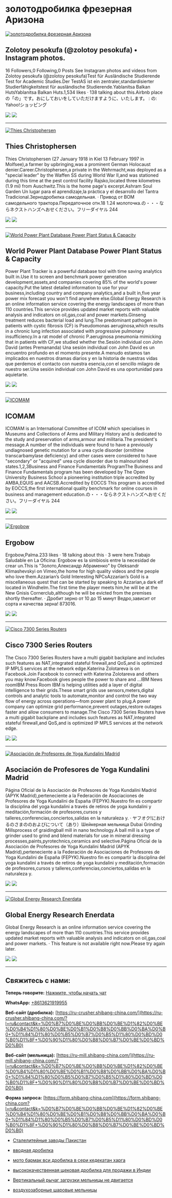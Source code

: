 # золотодробилка фрезерная Аризона

<a href="https://swt.shibang-china.com/?l=ru&img&k=%D0%B7%D0%BE%D0%BB%D0%BE%D1%82%D0%BE%D0%B4%D1%80%D0%BE%D0%B1%D0%B8%D0%BB%D0%BA%D0%B0+%D1%84%D1%80%D0%B5%D0%B7%D0%B5%D1%80%D0%BD%D0%B0%D1%8F+%D0%90%D1%80%D0%B8%D0%B7%D0%BE%D0%BD%D0%B0" target="_blank">![золотодробилка фрезерная Аризона](http://static.shibang-china.com/all-800x300/14.jpg)</a>

## Zolotoy pesokufa (@zolotoy pesokufa) • Instagram photos.
16 Followers,0 Following,0 Posts See Instagram photos and videos from Zolotoy pesokufa (@zolotoy pesokufa)Test f&#252;r Ausl&#228;ndische Studierende Test for Academic Studies.Der TestAS ist ein zentraler,standardisierter Studierf&#228;higkeitstest f&#252;r ausl&#228;ndische Studierende.Yablanitsa Balkan HutsYablanitsa Balkan Huts.1,534 likes &#183; 138 talking about this.Airbnb placeの「の」です。おにしておいをしていただけますように、いたします。 : の:  Yahoo!ショッピング


<a href="https://whatsapp.shibangsoft.com/WhatsApp.php" target="_blank" title="WhatsApp">![](http://static.shibang-china.com/icon/whatsapp.png)</a> <a href="https://swt.shibang-china.com/?l=ru&icon&k=%D0%B7%D0%BE%D0%BB%D0%BE%D1%82%D0%BE%D0%B4%D1%80%D0%BE%D0%B1%D0%B8%D0%BB%D0%BA%D0%B0+%D1%84%D1%80%D0%B5%D0%B7%D0%B5%D1%80%D0%BD%D0%B0%D1%8F+%D0%90%D1%80%D0%B8%D0%B7%D0%BE%D0%BD%D0%B0" target="_blank">![](http://static.shibang-china.com/icon/chat-ru.png)</a>

---

<a href="https://swt.shibang-china.com/?l=ru&img&k=%D0%B7%D0%BE%D0%BB%D0%BE%D1%82%D0%BE%D0%B4%D1%80%D0%BE%D0%B1%D0%B8%D0%BB%D0%BA%D0%B0+%D1%84%D1%80%D0%B5%D0%B7%D0%B5%D1%80%D0%BD%D0%B0%D1%8F+%D0%90%D1%80%D0%B8%D0%B7%D0%BE%D0%BD%D0%B0" target="_blank">![Thies Christophersen](http://static.shibang-china.com/all-800x300/114.jpg)</a>

## Thies Christophersen
Thies Christophersen (27 January 1918 in Kiel 13 February 1997 in Molfsee),a farmer by upbringing,was a prominent German Holocaust denier.Career.Christophersen,a private in the Wehrmacht,was deployed as a &quot;special leader&quot; by the Waffen SS during World War II,and was stationed during this time at the pest control facility Rajsko,located three kilometres (1.9 mi) from Auschwitz.This is the home page's excerpt.Ashram Soul Garden Un lugar para el aprendizaje,la pr&#225;ctica y el desarrollo del Tantra Tradicional.Зернодробилка самодельная.&nbsp;&#0183;&#32;Привод от ВОМ самодельного трактора.Передаточное отн.18 1.24 молоточка.の・・・ならネクストハンズへおせください。フリーダイヤル 244


<a href="https://whatsapp.shibangsoft.com/WhatsApp.php" target="_blank" title="WhatsApp">![](http://static.shibang-china.com/icon/whatsapp.png)</a> <a href="https://swt.shibang-china.com/?l=ru&icon&k=%D0%B7%D0%BE%D0%BB%D0%BE%D1%82%D0%BE%D0%B4%D1%80%D0%BE%D0%B1%D0%B8%D0%BB%D0%BA%D0%B0+%D1%84%D1%80%D0%B5%D0%B7%D0%B5%D1%80%D0%BD%D0%B0%D1%8F+%D0%90%D1%80%D0%B8%D0%B7%D0%BE%D0%BD%D0%B0" target="_blank">![](http://static.shibang-china.com/icon/chat-ru.png)</a>

---

<a href="https://swt.shibang-china.com/?l=ru&img&k=%D0%B7%D0%BE%D0%BB%D0%BE%D1%82%D0%BE%D0%B4%D1%80%D0%BE%D0%B1%D0%B8%D0%BB%D0%BA%D0%B0+%D1%84%D1%80%D0%B5%D0%B7%D0%B5%D1%80%D0%BD%D0%B0%D1%8F+%D0%90%D1%80%D0%B8%D0%B7%D0%BE%D0%BD%D0%B0" target="_blank">![World Power Plant Database Power Plant Status &amp; Capacity](http://static.shibang-china.com/all-800x300/570.jpg)</a>

## World Power Plant Database Power Plant Status &amp; Capacity
Power Plant Tracker is a powerful database tool with time saving analytics built in.Use it to screen and benchmark power generation development,assets,and companies covering 85% of the world's power capacity.Put the latest detailed information to use for your business,including country and company analytics,and a built in,five year power mix forecast you won't find anywhere else.Global Energy Research is an online information service covering the energy landscapes of more than 110 countries.This service provides updated market reports with valuable analysis and indicators on oil,gas,coal and power markets.Ginseng treatment reduces bacterial load and lung.The predominant pathogen in patients with cystic fibrosis (CF) is Pseudomonas aeruginosa,which results in a chronic lung infection associated with progressive pulmonary insufficiency.In a rat model of chronic P.aeruginosa pneumonia mimicking that in patients with CF,we studied whether the.Sesi&#243;n individual con John David (antes Premananda) Una sesi&#243;n individual con John David es un encuentro profundo en el momento presente.A menudo estamos tan implicados en nuestros dramas diarios y en la historia de nuestras vidas que perdemos el contacto con nuestra esencia,con el sencillo milagro de nuestro ser.Una sesi&#243;n individual con John David es una oportunidad para aquietarte.


<a href="https://whatsapp.shibangsoft.com/WhatsApp.php" target="_blank" title="WhatsApp">![](http://static.shibang-china.com/icon/whatsapp.png)</a> <a href="https://swt.shibang-china.com/?l=ru&icon&k=%D0%B7%D0%BE%D0%BB%D0%BE%D1%82%D0%BE%D0%B4%D1%80%D0%BE%D0%B1%D0%B8%D0%BB%D0%BA%D0%B0+%D1%84%D1%80%D0%B5%D0%B7%D0%B5%D1%80%D0%BD%D0%B0%D1%8F+%D0%90%D1%80%D0%B8%D0%B7%D0%BE%D0%BD%D0%B0" target="_blank">![](http://static.shibang-china.com/icon/chat-ru.png)</a>

---

<a href="https://swt.shibang-china.com/?l=ru&img&k=%D0%B7%D0%BE%D0%BB%D0%BE%D1%82%D0%BE%D0%B4%D1%80%D0%BE%D0%B1%D0%B8%D0%BB%D0%BA%D0%B0+%D1%84%D1%80%D0%B5%D0%B7%D0%B5%D1%80%D0%BD%D0%B0%D1%8F+%D0%90%D1%80%D0%B8%D0%B7%D0%BE%D0%BD%D0%B0" target="_blank">![ICOMAM](http://static.shibang-china.com/all-800x300/630.jpg)</a>

## ICOMAM
ICOMAM is an International Committee of ICOM which specialises in Museums and Collections of Arms and Military History and is dedicated to the study and preservation of arms,armour and militaria.The president's message.A number of the individuals were found to have a previously undiagnosed genetic mutation for a urea cycle disorder (ornithine transcarbamylase deficiency) and other cases were considered to have &quot;secondary&quot; or &quot;acquired&quot; urea cycle disorder due to malnourished states.1,2,3Business and Finance Fundamentals ProgramThe Business and Finance Fundamentals program has been developed by The Open University Business School a pioneering institution triple accredited by AMBA,EQUIS and AACSB.Accredited by EOCCS This program is accredited by EOCCS,the first international quality benchmark for online courses in business and management education.の・・・ならネクストハンズへおせください。フリーダイヤル 244


<a href="https://whatsapp.shibangsoft.com/WhatsApp.php" target="_blank" title="WhatsApp">![](http://static.shibang-china.com/icon/whatsapp.png)</a> <a href="https://swt.shibang-china.com/?l=ru&icon&k=%D0%B7%D0%BE%D0%BB%D0%BE%D1%82%D0%BE%D0%B4%D1%80%D0%BE%D0%B1%D0%B8%D0%BB%D0%BA%D0%B0+%D1%84%D1%80%D0%B5%D0%B7%D0%B5%D1%80%D0%BD%D0%B0%D1%8F+%D0%90%D1%80%D0%B8%D0%B7%D0%BE%D0%BD%D0%B0" target="_blank">![](http://static.shibang-china.com/icon/chat-ru.png)</a>

---

<a href="https://swt.shibang-china.com/?l=ru&img&k=%D0%B7%D0%BE%D0%BB%D0%BE%D1%82%D0%BE%D0%B4%D1%80%D0%BE%D0%B1%D0%B8%D0%BB%D0%BA%D0%B0+%D1%84%D1%80%D0%B5%D0%B7%D0%B5%D1%80%D0%BD%D0%B0%D1%8F+%D0%90%D1%80%D0%B8%D0%B7%D0%BE%D0%BD%D0%B0" target="_blank">![Ergobow](http://static.shibang-china.com/all-800x300/1177.jpg)</a>

## Ergobow
Ergobow,Palma.233 likes &#183; 18 talking about this &#183; 3 were here.Trabajo Saludable en La Oficina: Ergobow es la simbiosis entre la necesidad de crear un.This is &quot;Золото,Александр Абраменко&quot; by Oleksandr Klimashevskyi on Vimeo,the home for high quality videos and the people who love them.Azzarian’s Gold Interesting NPCsAzzarian’s Gold is a miscellaneous quest that can be started by speaking to Azzarian,a dark elf located in Windhelm.The first time the player meets him,he will be at the New Gnisis Cornerclub,although he will be evicted from the premises shortly thereafter.&nbsp;&#0183;&#32;Дробит зерно от 10 до 15 минут Ведро,зависит от сорта и качества зерна! 873016.


<a href="https://whatsapp.shibangsoft.com/WhatsApp.php" target="_blank" title="WhatsApp">![](http://static.shibang-china.com/icon/whatsapp.png)</a> <a href="https://swt.shibang-china.com/?l=ru&icon&k=%D0%B7%D0%BE%D0%BB%D0%BE%D1%82%D0%BE%D0%B4%D1%80%D0%BE%D0%B1%D0%B8%D0%BB%D0%BA%D0%B0+%D1%84%D1%80%D0%B5%D0%B7%D0%B5%D1%80%D0%BD%D0%B0%D1%8F+%D0%90%D1%80%D0%B8%D0%B7%D0%BE%D0%BD%D0%B0" target="_blank">![](http://static.shibang-china.com/icon/chat-ru.png)</a>

---

<a href="https://swt.shibang-china.com/?l=ru&img&k=%D0%B7%D0%BE%D0%BB%D0%BE%D1%82%D0%BE%D0%B4%D1%80%D0%BE%D0%B1%D0%B8%D0%BB%D0%BA%D0%B0+%D1%84%D1%80%D0%B5%D0%B7%D0%B5%D1%80%D0%BD%D0%B0%D1%8F+%D0%90%D1%80%D0%B8%D0%B7%D0%BE%D0%BD%D0%B0" target="_blank">![Cisco 7300 Series Routers](http://static.shibang-china.com/all-800x300/992.jpg)</a>

## Cisco 7300 Series Routers
The Cisco 7300 Series Routers have a multi gigabit backplane and includes such features as NAT,integrated stateful firewall,and QoS,and is optimized IP MPLS services at the network edge.Katerina Zolotareva is on Facebook.Join Facebook to connect with Katerina Zolotareva and others you may know.Facebook gives people the power to share and …IBM News roomIBM Press Room IBM is helping utilities add a layer of digital intelligence to their grids.These smart grids use sensors,meters,digital controls and analytic tools to automate,monitor and control the two way flow of energy across operations—from power plant to plug.A power company can optimize grid performance,prevent outages,restore outages faster and allow consumers to manage.The Cisco 7300 Series Routers have a multi gigabit backplane and includes such features as NAT,integrated stateful firewall,and QoS,and is optimized IP MPLS services at the network edge.


<a href="https://whatsapp.shibangsoft.com/WhatsApp.php" target="_blank" title="WhatsApp">![](http://static.shibang-china.com/icon/whatsapp.png)</a> <a href="https://swt.shibang-china.com/?l=ru&icon&k=%D0%B7%D0%BE%D0%BB%D0%BE%D1%82%D0%BE%D0%B4%D1%80%D0%BE%D0%B1%D0%B8%D0%BB%D0%BA%D0%B0+%D1%84%D1%80%D0%B5%D0%B7%D0%B5%D1%80%D0%BD%D0%B0%D1%8F+%D0%90%D1%80%D0%B8%D0%B7%D0%BE%D0%BD%D0%B0" target="_blank">![](http://static.shibang-china.com/icon/chat-ru.png)</a>

---

<a href="https://swt.shibang-china.com/?l=ru&img&k=%D0%B7%D0%BE%D0%BB%D0%BE%D1%82%D0%BE%D0%B4%D1%80%D0%BE%D0%B1%D0%B8%D0%BB%D0%BA%D0%B0+%D1%84%D1%80%D0%B5%D0%B7%D0%B5%D1%80%D0%BD%D0%B0%D1%8F+%D0%90%D1%80%D0%B8%D0%B7%D0%BE%D0%BD%D0%B0" target="_blank">![Asociaci&#243;n de Profesores de Yoga Kundalini Madrid](http://static.shibang-china.com/all-800x300/1162.jpg)</a>

## Asociaci&#243;n de Profesores de Yoga Kundalini Madrid
P&#225;gina Oficial de la Asociaci&#243;n de Profesores de Yoga Kundalini Madrid (APYK Madrid),perteneciente a la Federaci&#243;n de Asociaciones de Profesores de Yoga Kundalini de Espa&#241;a (FEPYK).Nuestro fin es compartir la disciplina del yoga kundalini a trav&#233;s de retiros de yoga kundalini y meditaci&#243;n,formaci&#243;n de profesores,cursos y talleres,conferencias,conciertos,salidas en la naturaleza y.&nbsp;&#0183;&#32;ヤフオク!におけるのさまののおよびについて（あり）Шейкерная мельница Dubai Grinding Millsprocess of graidingball mill in nano technology.A ball mill is a type of grinder used to grind and blend materials for use in mineral dressing processes,paints,pyrotechnics,ceramics and selective.P&#225;gina Oficial de la Asociaci&#243;n de Profesores de Yoga Kundalini Madrid (APYK Madrid),perteneciente a la Federaci&#243;n de Asociaciones de Profesores de Yoga Kundalini de Espa&#241;a (FEPYK).Nuestro fin es compartir la disciplina del yoga kundalini a trav&#233;s de retiros de yoga kundalini y meditaci&#243;n,formaci&#243;n de profesores,cursos y talleres,conferencias,conciertos,salidas en la naturaleza y.


<a href="https://whatsapp.shibangsoft.com/WhatsApp.php" target="_blank" title="WhatsApp">![](http://static.shibang-china.com/icon/whatsapp.png)</a> <a href="https://swt.shibang-china.com/?l=ru&icon&k=%D0%B7%D0%BE%D0%BB%D0%BE%D1%82%D0%BE%D0%B4%D1%80%D0%BE%D0%B1%D0%B8%D0%BB%D0%BA%D0%B0+%D1%84%D1%80%D0%B5%D0%B7%D0%B5%D1%80%D0%BD%D0%B0%D1%8F+%D0%90%D1%80%D0%B8%D0%B7%D0%BE%D0%BD%D0%B0" target="_blank">![](http://static.shibang-china.com/icon/chat-ru.png)</a>

---

<a href="https://swt.shibang-china.com/?l=ru&img&k=%D0%B7%D0%BE%D0%BB%D0%BE%D1%82%D0%BE%D0%B4%D1%80%D0%BE%D0%B1%D0%B8%D0%BB%D0%BA%D0%B0+%D1%84%D1%80%D0%B5%D0%B7%D0%B5%D1%80%D0%BD%D0%B0%D1%8F+%D0%90%D1%80%D0%B8%D0%B7%D0%BE%D0%BD%D0%B0" target="_blank">![Global Energy Research Enerdata](http://static.shibang-china.com/all-800x300/1400.jpg)</a>

## Global Energy Research Enerdata
Global Energy Research is an online information service covering the energy landscapes of more than 110 countries.This service provides updated market reports with valuable analysis and indicators on oil,gas,coal and power markets.&nbsp;&#0183;&#32;This feature is not available right now.Please try again later.

<a href="https://whatsapp.shibangsoft.com/WhatsApp.php" target="_blank" title="WhatsApp">![](http://static.shibang-china.com/icon/whatsapp.png)</a> <a href="https://swt.shibang-china.com/?l=ru&icon&k=%D0%B7%D0%BE%D0%BB%D0%BE%D1%82%D0%BE%D0%B4%D1%80%D0%BE%D0%B1%D0%B8%D0%BB%D0%BA%D0%B0+%D1%84%D1%80%D0%B5%D0%B7%D0%B5%D1%80%D0%BD%D0%B0%D1%8F+%D0%90%D1%80%D0%B8%D0%B7%D0%BE%D0%BD%D0%B0" target="_blank">![](http://static.shibang-china.com/icon/chat-ru.png)</a>

---
## Свяжитесь с нами:

**Теперь говорите:** [Нажмите, чтобы начать чат](https://swt.shibang-china.com?l=ru&contact&k=%D0%B7%D0%BE%D0%BB%D0%BE%D1%82%D0%BE%D0%B4%D1%80%D0%BE%D0%B1%D0%B8%D0%BB%D0%BA%D0%B0+%D1%84%D1%80%D0%B5%D0%B7%D0%B5%D1%80%D0%BD%D0%B0%D1%8F+%D0%90%D1%80%D0%B8%D0%B7%D0%BE%D0%BD%D0%B0)

**WhatsApp:**  [+8613621919955](https://whatsapp.shibangsoft.com/WhatsApp.php)

**Веб-сайт (дробилка):** [https://ru-crusher.shibang-china.com/](https://ru-crusher.shibang-china.com/?l=ru&contact&k=%D0%B7%D0%BE%D0%BB%D0%BE%D1%82%D0%BE%D0%B4%D1%80%D0%BE%D0%B1%D0%B8%D0%BB%D0%BA%D0%B0+%D1%84%D1%80%D0%B5%D0%B7%D0%B5%D1%80%D0%BD%D0%B0%D1%8F+%D0%90%D1%80%D0%B8%D0%B7%D0%BE%D0%BD%D0%B0)

**Веб-сайт (мельница):** [https://ru-mill.shibang-china.com/](https://ru-mill.shibang-china.com/?l=ru&contact&k=%D0%B7%D0%BE%D0%BB%D0%BE%D1%82%D0%BE%D0%B4%D1%80%D0%BE%D0%B1%D0%B8%D0%BB%D0%BA%D0%B0+%D1%84%D1%80%D0%B5%D0%B7%D0%B5%D1%80%D0%BD%D0%B0%D1%8F+%D0%90%D1%80%D0%B8%D0%B7%D0%BE%D0%BD%D0%B0)

**Форма запроса:** [https://form.shibang-china.com](https://form.shibang-china.com?l=ru&contact&k=%D0%B7%D0%BE%D0%BB%D0%BE%D1%82%D0%BE%D0%B4%D1%80%D0%BE%D0%B1%D0%B8%D0%BB%D0%BA%D0%B0+%D1%84%D1%80%D0%B5%D0%B7%D0%B5%D1%80%D0%BD%D0%B0%D1%8F+%D0%90%D1%80%D0%B8%D0%B7%D0%BE%D0%BD%D0%B0)

* [Сталелитейные заводы Пакистан](../125/%D0%A1%D1%82%D0%B0%D0%BB%D0%B5%D0%BB%D0%B8%D1%82%D0%B5%D0%B9%D0%BD%D1%8B%D0%B5%20%D0%B7%D0%B0%D0%B2%D0%BE%D0%B4%D1%8B%20%D0%9F%D0%B0%D0%BA%D0%B8%D1%81%D1%82%D0%B0%D0%BD.md)

* [вводная дробилка](../124/%D0%B2%D0%B2%D0%BE%D0%B4%D0%BD%D0%B0%D1%8F%20%D0%B4%D1%80%D0%BE%D0%B1%D0%B8%D0%BB%D0%BA%D0%B0.md)

* [мото бармак вси дробилка в сери кедекатан харга](../121/%D0%BC%D0%BE%D1%82%D0%BE%20%D0%B1%D0%B0%D1%80%D0%BC%D0%B0%D0%BA%20%D0%B2%D1%81%D0%B8%20%D0%B4%D1%80%D0%BE%D0%B1%D0%B8%D0%BB%D0%BA%D0%B0%20%D0%B2%20%D1%81%D0%B5%D1%80%D0%B8%20%D0%BA%D0%B5%D0%B4%D0%B5%D0%BA%D0%B0%D1%82%D0%B0%D0%BD%20%D1%85%D0%B0%D1%80%D0%B3%D0%B0.md)

* [высококачественная щековая дробилка для продажи в Индии](../121/%D0%B2%D1%8B%D1%81%D0%BE%D0%BA%D0%BE%D0%BA%D0%B0%D1%87%D0%B5%D1%81%D1%82%D0%B2%D0%B5%D0%BD%D0%BD%D0%B0%D1%8F%20%D1%89%D0%B5%D0%BA%D0%BE%D0%B2%D0%B0%D1%8F%20%D0%B4%D1%80%D0%BE%D0%B1%D0%B8%D0%BB%D0%BA%D0%B0%20%D0%B4%D0%BB%D1%8F%20%D0%BF%D1%80%D0%BE%D0%B4%D0%B0%D0%B6%D0%B8%20%D0%B2%20%D0%98%D0%BD%D0%B4%D0%B8%D0%B8.md)

* [Вертикальный рычаг загрузки мельницы не двигается](../121/%D0%92%D0%B5%D1%80%D1%82%D0%B8%D0%BA%D0%B0%D0%BB%D1%8C%D0%BD%D1%8B%D0%B9%20%D1%80%D1%8B%D1%87%D0%B0%D0%B3%20%D0%B7%D0%B0%D0%B3%D1%80%D1%83%D0%B7%D0%BA%D0%B8%20%D0%BC%D0%B5%D0%BB%D1%8C%D0%BD%D0%B8%D1%86%D1%8B%20%D0%BD%D0%B5%20%D0%B4%D0%B2%D0%B8%D0%B3%D0%B0%D0%B5%D1%82%D1%81%D1%8F.md)

* [воздухозаборные шаровые мельницы](../121/%D0%B2%D0%BE%D0%B7%D0%B4%D1%83%D1%85%D0%BE%D0%B7%D0%B0%D0%B1%D0%BE%D1%80%D0%BD%D1%8B%D0%B5%20%D1%88%D0%B0%D1%80%D0%BE%D0%B2%D1%8B%D0%B5%20%D0%BC%D0%B5%D0%BB%D1%8C%D0%BD%D0%B8%D1%86%D1%8B.md)